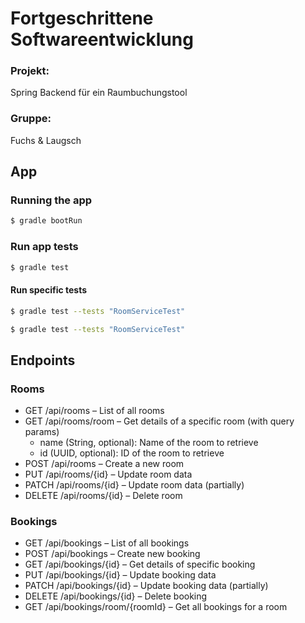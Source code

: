 # Fortgeschrittene Softwareentwicklung
### Projekt: 
Spring Backend für ein Raumbuchungstool
### Gruppe: 
Fuchs & Laugsch

## App
### Running the app
```bash
$ gradle bootRun
```

### Run app tests
```bash
$ gradle test
```
#### Run specific tests
```bash
$ gradle test --tests "RoomServiceTest"
```

```bash
$ gradle test --tests "RoomServiceTest"
```

## Endpoints

### Rooms
- GET /api/rooms – List of all rooms
- GET /api/rooms/room – Get details of a specific room (with query params)
  - name (String, optional): Name of the room to retrieve
  - id (UUID, optional): ID of the room to retrieve
- POST /api/rooms – Create a new room
- PUT /api/rooms/{id} – Update room data
- PATCH /api/rooms/{id} – Update room data (partially)
- DELETE /api/rooms/{id} – Delete room

### Bookings
- GET /api/bookings – List of all bookings
- POST /api/bookings – Create new booking
- GET /api/bookings/{id} – Get details of specific booking
- PUT /api/bookings/{id} – Update booking data
- PATCH /api/bookings/{id} – Update booking data (partially)
- DELETE /api/bookings/{id} – Delete booking
- GET /api/bookings/room/{roomId} – Get all bookings for a room
